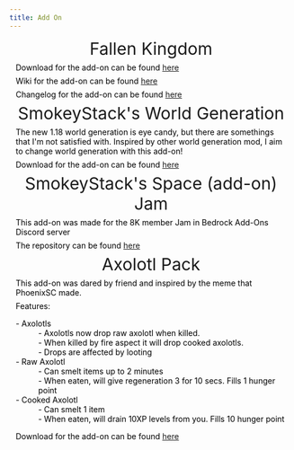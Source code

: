```yaml
---
title: Add On
---
```


<div>
    <div class="info-section">
        <div class="info-header" style="text-align: center;">
            <span style="font-size: 30px;">Fallen Kingdom</span>
        </div>
        <div style="margin: 0.5em 0.8em;">
            <span style="color: #000000;">Download for the add-on can be found <a href="https://github.com/SmokeyStack/FallenKingdomAddon/releases/latest/download/FallenKingdom.mcaddon" target="_blank" title="Github">here</a> </span>
        </div>
        <div style="margin: 0.5em 0.8em;">
            <span style="color: #000000;">Wiki for the add-on can be found <a href="https://smokeystack.github.io/fallen-kingdom-wiki/" target="_blank" title="Github">here</a></span>
        </div>
        <div style="margin: 0.5em 0.8em;">
            <span style="color: #000000;">Changelog for the add-on can be found <a href="https://smokeystack.github.io/fallen-kingdom-wiki/changelogs/" target="_blank" title="Github">here</a></span>
        </div>
    </div>
</div>
<div>
    <div class="info-section">
        <div class="info-header" style="text-align: center;">
            <span style="font-size: 30px;">SmokeyStack's World Generation</span>
        </div>
        <div style="margin: 0.5em 0.8em;">
            <span style="color: #000000;">The new 1.18 world generation is eye candy, but there are somethings that I'm not satisfied with. Inspired by other world generation mod, I aim to change world generation with this add-on!</span>
        </div>
        <div style="margin: 0.5em 0.8em;">
            <span style="color: #000000;">Download for the add-on can be found <a href="https://github.com/SmokeyStack/smokey_gen/releases/latest/download/SmokeyGen.mcpack" target="_blank" title="Github">here</a> </span>
        </div>
    </div>
</div>
<div>
    <div class="info-section">
        <div class="info-header" style="text-align: center;">
            <span style="font-size: 30px;">SmokeyStack's Space (add-on) Jam</span>
        </div>
        <div style="margin: 0.5em 0.8em;">
            <span style="color: #000000;">This add-on was made for the 8K member Jam in Bedrock Add-Ons Discord server</span>
        </div>
        <div style="margin: 0.5em 0.8em;">
            <span style="color: #000000;">The repository can be found <a href="https://github.com/SmokeyStack/smokey_space" target="_blank" title="Github">here</a> </span>
        </div>
    </div>
</div>
<div>
    <div class="info-section">
        <div class="info-header" style="text-align: center;">
            <span style="font-size: 30px;">Axolotl Pack</span>
        </div>
        <div style="margin: 0.5em 0.8em;">
            <span style="color: #000000;">This add-on was dared by friend and inspired by the meme that PhoenixSC made.</span>
        </div>
        <div style="margin: 0.5em 0.8em;">
            <span style="color: #000000;">Features:</span>
            <dl style="color: #000000;">
                <dt>- Axolotls</dt>
                <dd>- Axolotls now drop raw axolotl when killed.</dd>
                <dd>- When killed by fire aspect it will drop cooked axolotls.</dd>
                <dd>- Drops are affected by looting</dd>
                <dt>- Raw Axolotl</dt>
                <dd>- Can smelt items up to 2 minutes</dd>
                <dd>- When eaten, will give regeneration 3 for 10 secs. Fills 1 hunger point</dd>
                <dt>- Cooked Axolotl</dt>
                <dd>- Can smelt 1 item</dd>
                <dd>- When eaten, will drain 10XP levels from you. Fills 10 hunger point</dd>
            </dl>
        </div>
        <div style="margin: 0.5em 0.8em;">
            <span style="color: #000000;">Download for the add-on can be found <a href="https://github.com/SmokeyStack/SmokeyStack.github.io/releases/download/add-on/Axolotl.mcaddon" target="_blank" title="Github">here</a> </span>
        </div>
    </div>
</div>
